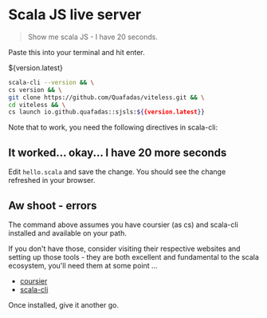 # Scala JS live server

> Show me scala JS - I have 20 seconds.

Paste this into your terminal and hit enter.

${version.latest}

```sh
scala-cli --version && \
cs version && \
git clone https://github.com/Quafadas/viteless.git && \
cd viteless && \
cs launch io.github.quafadas::sjsls:${{version.latest}}
```

Note that to work, you need the following directives in scala-cli:


## It worked... okay... I have 20 more seconds

Edit `hello.scala` and save the change. You should see the change refreshed in your browser.




## Aw shoot - errors

The command above assumes you have coursier (as cs) and scala-cli installed and available on your path.

If you don't have those, consider visiting their respective websites and setting up those tools - they are both excellent and fundamental to the scala ecosystem, you'll need them at some point ...

- [coursier](https://get-coursier.io/docs/cli-installation)
- [scala-cli](https://scala-cli.virtuslab.org)

Once installed, give it another go.

